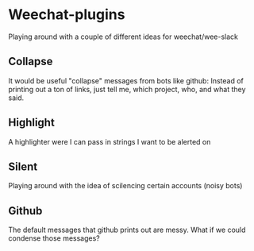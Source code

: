 # Weechat-plugins
Playing around with a couple of different ideas for weechat/wee-slack

## Collapse
It would be useful "collapse" messages from bots like github: Instead of printing out a ton of links, just tell me, which project, who, and what they said.

## Highlight
A highlighter were I can pass in strings I want to be alerted on

## Silent
Playing around with the idea of scilencing certain accounts (noisy bots)

## Github
The default messages that github prints out are messy. What if we could condense those messages?
